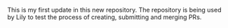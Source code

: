 This is my first update in this new repository.  The repository is being used by Lily to test the process of creating, submitting and merging PRs.
